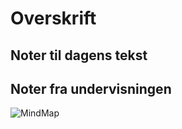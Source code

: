 # Overskrift

## Noter til dagens tekst



## Noter fra undervisningen



![MindMap](media/mind-map-5.png)